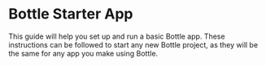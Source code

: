 # Bottle Starter App

This guide will help you set up and run a basic Bottle app. These instructions can be followed to start any new Bottle project, as they will be the same for any app you make using Bottle.





